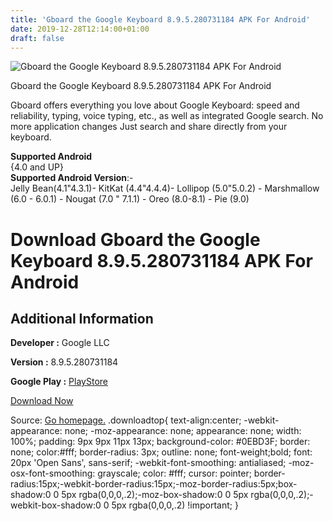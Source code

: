 ```yaml
---
title: 'Gboard the Google Keyboard 8.9.5.280731184 APK For Android'
date: 2019-12-28T12:14:00+01:00
draft: false
---
```


![Gboard the Google Keyboard 8.9.5.280731184 APK For Android](https://i2.wp.com/apkhome.net/wp-content/uploads/2019/11/Gboard-the-Google-Keyboard-8.9.5.280731184.png "Gboard the Google Keyboard 8.9.5.280731184 APK For Android")

  

Gboard the Google Keyboard 8.9.5.280731184 APK For Android

Gboard offers everything you love about Google Keyboard: speed and reliability, typing, voice typing, etc., as well as integrated Google search. No more application changes Just search and share directly from your keyboard.

**Supported Android**  
{4.0 and UP}  
**Supported Android Version**:-  
Jelly Bean(4.1"4.3.1)- KitKat (4.4"4.4.4)- Lollipop (5.0"5.0.2) - Marshmallow (6.0 - 6.0.1) - Nougat (7.0 " 7.1.1) - Oreo (8.0-8.1) - Pie (9.0)

Download Gboard the Google Keyboard 8.9.5.280731184 APK For Android
===================================================================

Additional Information
----------------------

**Developer :** Google LLC

**Version :** 8.9.5.280731184

**Google Play :** [PlayStore](https://play.google.com/store/apps/details?id=com.google.android.inputmethod.latin)

  

[Download Now](https://store4app.co/post/gboard-the-google-keyboard-8-9-5-280731184-apk-for-android_1574076664)

  
Source: [Go homepage.](https://store4app.co/post/gboard-the-google-keyboard-8-9-5-280731184-apk-for-android_1574076664) .downloadtop{ text-align:center; -webkit-appearance: none; -moz-appearance: none; appearance: none; width: 100%; padding: 9px 9px 11px 13px; background-color: #0EBD3F; border: none; color:#fff; border-radius: 3px; outline: none; font-weight;bold; font: 20px 'Open Sans', sans-serif; -webkit-font-smoothing: antialiased; -moz-osx-font-smoothing: grayscale; color: #fff; cursor: pointer; border-radius:15px;-webkit-border-radius:15px;-moz-border-radius:5px;box-shadow:0 0 5px rgba(0,0,0,.2);-moz-box-shadow:0 0 5px rgba(0,0,0,.2);-webkit-box-shadow:0 0 5px rgba(0,0,0,.2) !important; }